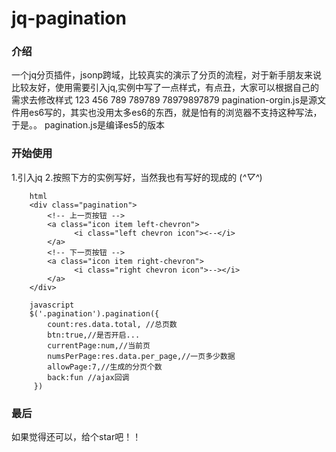 # jq-pagination
### 介绍
一个jq分页插件，jsonp跨域，比较真实的演示了分页的流程，对于新手朋友来说比较友好，使用需要引入jq,实例中写了一点样式，有点丑，大家可以根据自己的需求去修改样式
123
456
789
789789
78979897879
pagination-orgin.js是源文件用es6写的，其实也没用太多es6的东西，就是怕有的浏览器不支持这种写法，于是。。
pagination.js是编译es5的版本
### 开始使用
1.引入jq
2.按照下方的实例写好，当然我也有写好的现成的 (*^▽^*)

    	html
    	<div class="pagination">
    		<!-- 上一页按钮 -->
    		<a class="icon item left-chevron">
    			  <i class="left chevron icon"><--</i>
    		</a>
    		<!-- 下一页按钮 -->
    		<a class="icon item right-chevron">
    			  <i class="right chevron icon">--></i>
    		</a>
    	</div>
    
    	javascript
    	$('.pagination').pagination({
    		count:res.data.total, //总页数
    		btn:true,//是否开启...
    		currentPage:num,//当前页
    		numsPerPage:res.data.per_page,//一页多少数据
    		allowPage:7,//生成的分页个数
    		back:fun //ajax回调
    	 })

### 最后
如果觉得还可以，给个star吧！！

